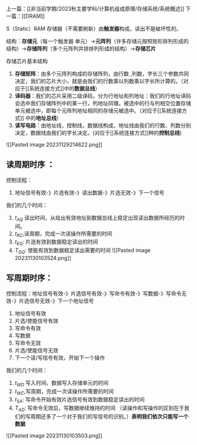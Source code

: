 上一篇：[[非当前学期/2023秋主要学科/计算机组成原理/存储系统/系统概述]]
下一篇：[[DRAM]]

S（Static）RAM 存储器（不需要刷新）由**触发器**构成，读出不是破坏性的。

结构：**存储元**（每一个触发器 单元）->**元阵列**（许多存储元按照矩形排列形成的结构）->**存储阵列**（多个元阵列并排排列形成的结构）->**存储芯片**

存储芯片基本结构
1. **存储矩阵**：由多个元阵列构成的存储阵列，由行数 ,列数，字长三个参数共同决定，我们的芯片大小，就是由我们的行数乘以列数乘以字长所计算的。（对应于[[系统连接方式]]中的**数据总线**）
2. **译码器**：我们的芯片采用二级译码，分为行地址和列地址：我们的行地址译码会选中我们存储阵列中的某一行，列地址同理。被选中的行与列相交位置存储单元被选中，即每个元阵列地址相同的存储元被选中。（对应于[[系统连接方式]] 中的**地址总线**）
3. **读写电路**：由地址线，控制线，数据线构成，地址线由我们的行数、列数分别决定，数据线由我们的字长决定。(对应于[[系统连接方式]]种的**控制总线**)

![[Pasted image 20231129214622.png]]

## 读周期时序 ：

控制流程：
1. 地址信号有效-》片选有效-》读出数据-》片选无效-》下一个信号

我们的几个时间：
1. $t_{AQ}$ 读出时间，从给出有效地址到数据总线上稳定出现读出数据所经历的时间。
2. $t_{RC}$,读周期，完成一次读操作所需要的时间
3. $t_{EQ}$: 片选有效到数据稳定读出的时间
4. $T_{GQ}$: 使能有效到数据稳定读出需要的时间
![[Pasted image 20231130103524.png]]
## 写周期时序：
控制流程：地址信号有效-》片选信号有效-》写命令有效-》写数据-》写命令无效-》片选信号无效-》下一个地址信号

1. 地址信号有效
2. 片选/使能信号有效
3. 写命令有效
4. 写数据
5. 写命令无效
6. 片选/使能信号无效
7. 下一个读/写信号有效，开始下一个操作

我们的几个时间：
1. $t_{WD}$ 写入时间，数据写入存储单元的时间
2. $t_{WC}$,写周期，完成一次读操作所需要的时间
3. $t_{SA}$: 写命令开始有效片选信号有效到数据稳定读出的时间
4. $T_{AD}$: 写命令无效后，写数据继续维持的时间
（读操作和写操作的区别在于我们的写周期还多了一个对于我们的写信号的识别。）**表明我们依次只能写一个数据**

![[Pasted image 20231130103503.png]]

